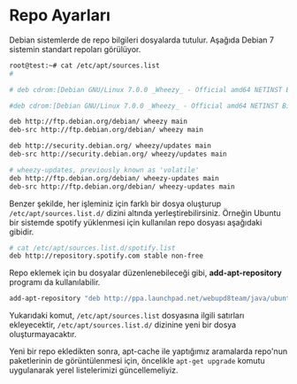 # Repo Ayarları

Debian sistemlerde de repo bilgileri dosyalarda tutulur. Aşağıda Debian 7 sistemin standart repoları görülüyor.

```bash
root@test:~# cat /etc/apt/sources.list
# 

# deb cdrom:[Debian GNU/Linux 7.0.0 _Wheezy_ - Official amd64 NETINST Binary-1 20130504-14:43]/ wheezy main

#deb cdrom:[Debian GNU/Linux 7.0.0 _Wheezy_ - Official amd64 NETINST Binary-1 20130504-14:43]/ wheezy main

deb http://ftp.debian.org/debian/ wheezy main
deb-src http://ftp.debian.org/debian/ wheezy main

deb http://security.debian.org/ wheezy/updates main
deb-src http://security.debian.org/ wheezy/updates main

# wheezy-updates, previously known as 'volatile'
deb http://ftp.debian.org/debian/ wheezy-updates main
deb-src http://ftp.debian.org/debian/ wheezy-updates main
```

Benzer şekilde, her işleminiz için farklı bir dosya oluşturup ```/etc/apt/sources.list.d/``` dizini altında yerleştirebilirsiniz. Örneğin Ubuntu bir sistemde spotify yüklenmesi için kullanılan repo dosyası aşağıdaki gibidir.

```bash
# cat /etc/apt/sources.list.d/spotify.list 
deb http://repository.spotify.com stable non-free
```

Repo eklemek için bu dosyalar düzenlenebileceği gibi, **add-apt-repository** programı da kullanılabilir.

```bash
add-apt-repository "deb http://ppa.launchpad.net/webupd8team/java/ubuntu trusty main"
```

Yukarıdaki komut, ```/etc/apt/sources.list``` dosyasına ilgili satırları ekleyecektir, ```/etc/apt/sources.list.d/``` dizinine yeni bir dosya oluşturmayacaktır.

Yeni bir repo ekledikten sonra, apt-cache ile yaptığımız aramalarda repo'nun paketlerinin de görüntülenmesi için, öncelikle ```apt-get upgrade``` komutu uygulanarak yerel listelerimizi güncellemeliyiz.